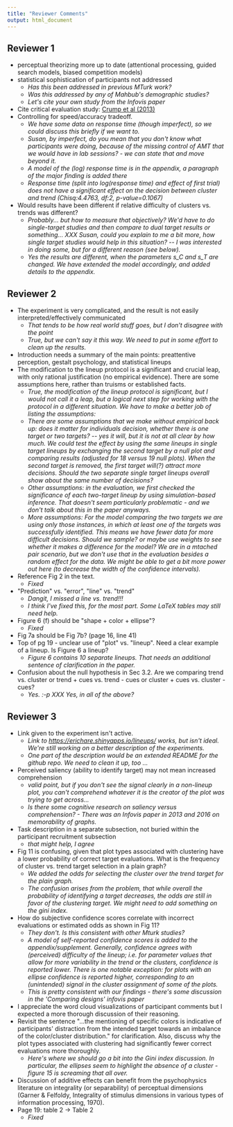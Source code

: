 ```yaml
---
title: "Reviewer Comments"
output: html_document
---
```


## Reviewer 1
- perceptual theorizing more up to date (attentional processing, guided search models, biased competition models)
- statistical sophistication of participants not addressed
    - *Has this been addressed in previous MTurk work?*
    - *Was this addressed by any of Mahbub's demographic studies?*
    - *Let's cite your own study from the Infovis paper*
- Cite critical evaluation study: [Crump et al (2013)](http://journals.plos.org/plosone/article?id=10.1371/journal.pone.0057410)
- Controlling for speed/accuracy tradeoff. 
    - *We have some data on response time (though imperfect), so we could discuss this briefly if we want to.*
    - *Susan, by imperfect, do you mean that you don't know what participants were doing, because of the missing control of AMT that we would have in lab sessions? - we can state that and move beyond it.*
    - *A model of the (log) response time is in the appendix, a paragraph of the major finding is added there*
    - *Response time (split into log(response time) and effect of first trial) does not have a significant effect on the decision between cluster and trend (Chisq:4.4763, df:2, p-value=0.1067)*
- Would results have been different if relative difficulty of clusters vs. trends was different?
    - *Probably... but how to measure that objectively? We'd have to do single-target studies and then compare to dual target results or something... XXX Susan, could you explain to me a bit more, how single target studies would help in this situation? -- I was interested in doing some, but for a different reason (see below).*
    - *Yes the results are different, when the parameters s_C and s_T are changed. We have extended the model accordingly, and added details to the appendix.*
    
## Reviewer 2
- The experiment is very complicated, and the result is not easily interpreted/effectively communicated
    - *That tends to be how real world stuff goes, but I don't disagree with the point*
    - *True, but we can't say it this way. We need to put in some effort to clean up the results.*
- Introduction needs a summary of the main points: preattentive perception, gestalt psychology, and statistical lineups
- The modification to the lineup protocol is a significant and crucial
leap, with only rational justification (no empirical evidence).
There are some assumptions here, rather than truisms or established facts.
    - *True, the modification of the lineup protocol is significant, but I would not call it a leap, but a logical next step for working with the protocol in a different situation. We have to make a better job of listing the assumptions:*
    - *There are some assumptions that we make without empirical back up: does it matter for individuals decision, whether there is one target or two targets? -- yes it will, but it is not at all clear by how much. We could test the effect by using the same lineups in single target lineups by exchanging the second target by a null plot and comparing results (adjusted for 18 versus 19 null plots). When the second target is removed, the first target will(?) attract more decisions. Should the two separate single target lineups overall show about the same number of decisions?*
    - *Other assumptions: in the evaluation, we first checked the significance of each two-target lineup by using simulation-based inference. That doesn't seem particularly problematic - and we don't talk about this in the paper anyways.*
    - *More assumptions: For the model comparing the two targets we are using only those instances, in which at least one of the targets was successfully identified. This means we have fewer data for more difficult decisions. Should we sample? or maybe use weights to see whether it makes a difference for the model? We are in a mtached pair scenario, but we don't use that in the evaluation besides a random effect for the data. We might be able to get a bit more power out here (to decrease the width of the confidence intervals).*
- Reference Fig 2 in the text.
    - *Fixed*
- "Prediction" vs. "error", "line" vs. "trend"
    - *Dangit, I missed a line vs. trend!!!* 
    - *I think I've fixed this, for the most part. Some LaTeX tables may still need help.*
- Figure 6 (f) should be "shape + color + ellipse"?
    - *Fixed*
- Fig 7a should be Fig 7b? (page 16, line 41)
- Top of pg 19 - unclear use of "plot" vs. "lineup". Need a clear example of a lineup. Is Figure 6 a lineup?
    - *Figure 6 contains 10 separate lineups. That needs an additional sentence of clarification in the paper.*
- Confusion about the null hypothesis in Sec 3.2. Are we comparing trend vs. cluster or trend + cues vs. trend - cues or cluster + cues vs. cluster - cues? 
    - *Yes. :-p* *XXX Yes, in all of the above?*
    
    
## Reviewer 3
- Link given to the experiment isn't active.
    - *Link to https://erichare.shinyapps.io/lineups/ works, but isn't ideal. We're still working on a better description of the experiments.*
    - *One part of the description would be an extended README for the github repo. We need to clean it up, too ...*
- Perceived saliency (ability to identify target) may not mean increased comprehension
    - *valid point, but if you don't see the signal clearly in a non-lineup plot, you can't comprehend whatever it is the creator of the plot was trying to get across...*
    - *Is there some cognitive research on saliency versus comprehension? - There was an Infovis paper in 2013 and 2016 on memorability of graphs.*
- Task description in a separate subsection, not buried within the participant recruitment subsection
    - *that might help, I agree*
- Fig 11 is confusing, given that plot types associated with clustering have a lower probability of correct target evaluations. What is the frequency of cluster vs. trend target selection in a plain graph?
    - *We added the odds for selecting the cluster over the trend target for the plain graph.*
    - *The confusion arises from the problem, that while overall the probability of identifying a target decreases, the odds are still in favor of the clustering target. We might need to add something on the gini index.*
- How do subjective confidence scores correlate with incorrect evaluations or estimated odds as shown in Fig 11?
    - *They don't. Is this consistent with other Mturk studies?*
    - *A model of self-reported confidence scores is added to the appendix/supplement. Generally, confidence agrees with (perceived) difficulty of the lineup; i.e. for parameter values that allow for more variability in the trend or the clusters, confidence is reported lower. There is one notable exception: for plots with an ellipse confidence is reported higher, corresponding to an (unintended) signal in the cluster assignment of some of the plots.*
    - *This is pretty consistent with our findings - there's some discussion in the 'Comparing designs' infovis paper*
- I appreciate the word cloud visualizations of participant comments but I expected a more thorough discussion of their reasoning. 
- Revisit the sentence "...the mentioning of specific colors is indicative of participants' distraction from the intended target towards an imbalance of the color/cluster distribution." for clarification. Also, discuss why the plot types associated with clustering had significantly fewer correct evaluations more thoroughly.
    - *Here's where we should go a bit into the Gini index discussion. In particular, the ellipses seem to highlight the absence of a cluster - figure 15 is screaming that all over.*
- Discussion of additive effects can benefit from the psychophysics literature on integrality (or separability) of perceptual dimensions (Garner & Felfoldy, Integrality of stimulus dimensions in various types of information processing, 1970). 
- Page 19: table 2 -> Table 2
    - *Fixed*